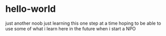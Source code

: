 # hello-world
just another noob
just learning this one step at a time
hoping to be able to use some of what i learn here in the future when i start a NPO 

